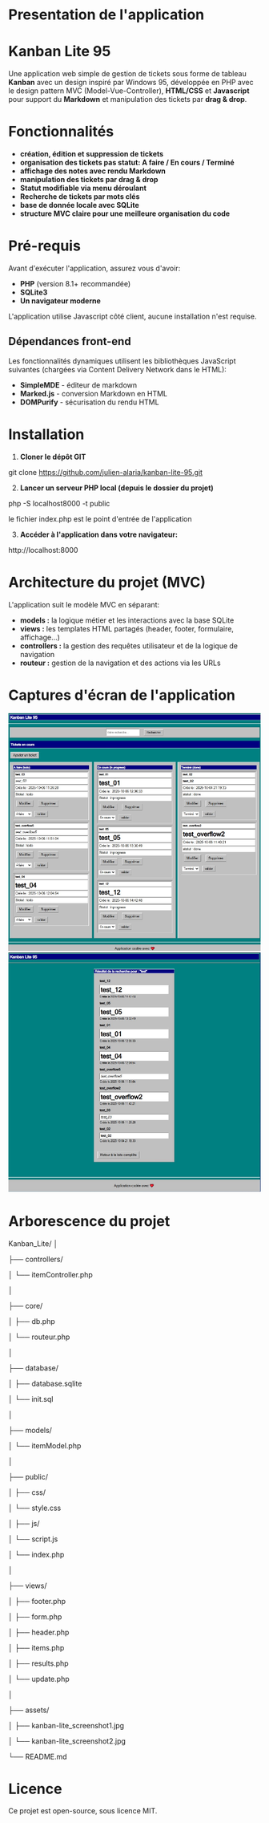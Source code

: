 # Presentation de l'application

# Kanban Lite 95

Une application web simple de gestion de tickets sous forme de tableau **Kanban** avec un design inspiré par Windows 95, développée en PHP avec le design pattern MVC (Model-Vue-Controller), **HTML/CSS** et **Javascript** pour support du **Markdown** et manipulation des tickets par **drag & drop**.

# Fonctionnalités
- **création, édition et suppression de tickets**
- **organisation des tickets pas statut: A faire / En cours / Terminé**
- **affichage des notes avec rendu Markdown**
- **manipulation des tickets par drag & drop**
- **Statut modifiable via menu déroulant**
- **Recherche de tickets par mots clés**
- **base de donnée locale avec SQLite**
- **structure MVC claire pour une meilleure organisation du code**

# Pré-requis

Avant d'exécuter l'application, assurez vous d'avoir:

- **PHP** (version 8.1+ recommandée)
- **SQLite3**
- **Un navigateur moderne**

L'application utilise Javascript côté client, aucune installation n'est requise.

## Dépendances front-end

Les fonctionnalités dynamiques utilisent les bibliothèques JavaScript suivantes (chargées via Content Delivery Network dans le HTML):

- **SimpleMDE** - éditeur de markdown
- **Marked.js** - conversion Markdown en HTML
- **DOMPurify** - sécurisation du rendu HTML

# Installation

1. **Cloner le dépôt GIT**

git clone https://github.com/julien-alaria/kanban-lite-95.git

2. **Lancer un serveur PHP local (depuis le dossier du projet)**

php -S localhost8000 -t public

le fichier index.php est le point d'entrée de l'application

3. **Accéder à l'application dans votre navigateur:**

http://localhost:8000

# Architecture du projet (MVC)

L'application suit le modèle MVC en séparant:

- **models :** la logique métier et les interactions avec la base SQLite
- **views :** les templates HTML partagés (header, footer, formulaire, affichage...)
- **controllers :** la gestion des requêtes utilisateur et de la logique de navigation
- **routeur :** gestion de la navigation et des actions via les URLs

# Captures d'écran de l'application

![presentation](assets/kanban-lite-95_screenshot1.jpg)
![presentation](assets/kanban-lite-95_screenshot2.jpg)

# Arborescence du projet

Kanban_Lite/
│

├── controllers/

│   └── itemController.php

│

├── core/

│   ├── db.php

│   └── routeur.php

│

├── database/

│   ├── database.sqlite

│   └── init.sql

│

├── models/

│   └── itemModel.php

│

├── public/

│   ├── css/

│       └── style.css

│   ├── js/

│       └── script.js

│   └── index.php

│

├── views/

│   ├── footer.php

│   ├── form.php

│   ├── header.php

│   ├── items.php

│   ├── results.php

│   └── update.php

│

├── assets/

│   ├── kanban-lite_screenshot1.jpg

│   └── kanban-lite_screenshot2.jpg

└── README.md

# Licence
Ce projet est open-source, sous licence MIT.
